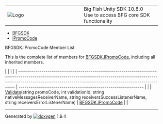 <table>
<colgroup>
<col style="width: 50%" />
<col style="width: 50%" />
</colgroup>
<tbody>
<tr class="odd">
<td><img src="Icon-100.png" alt="Logo" /></td>
<td><div id="projectname">
Big Fish Unity SDK<span id="projectnumber"> 10.8.0</span>
</div>
<div id="projectbrief">
Use to access BFG core SDK functionality
</div></td>
</tr>
</tbody>
</table>

  - [BFGSDK](namespace_b_f_g_s_d_k.html)
  - [IPromoCode](interface_b_f_g_s_d_k_1_1_i_promo_code.html)

BFGSDK.IPromoCode Member List

This is the complete list of members for
[BFGSDK.IPromoCode](interface_b_f_g_s_d_k_1_1_i_promo_code.html),
including all inherited members.

|                                                                                                                                                                                                                                          |                                                                  |  |
| ---------------------------------------------------------------------------------------------------------------------------------------------------------------------------------------------------------------------------------------- | ---------------------------------------------------------------- |  |
| [Validate](interface_b_f_g_s_d_k_1_1_i_promo_code.html#aa4069bb614bfdfe60236a558729a88d6)(string promoCode, int validationId, string nativeMessagesReceiverName, string receiversSuccessListenerName, string receiversErrorListenerName) | [BFGSDK.IPromoCode](interface_b_f_g_s_d_k_1_1_i_promo_code.html) |  |

-----

Generated
by [![doxygen](doxygen.svg)](https://www.doxygen.org/index.html) 1.9.4
